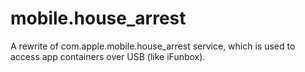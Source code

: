 # mobile.house_arrest
A rewrite of com.apple.mobile.house_arrest service, which is used to access app containers over USB (like iFunbox).
